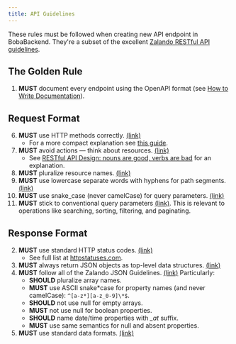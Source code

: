 ```yaml
---
title: API Guidelines
---
```


These rules must be followed when creating new API endpoint in BobaBackend.
They're a subset of the excellent
[Zalando RESTful API guidelines](https://opensource.zalando.com/restful-api-guidelines/).

## The Golden Rule

1. **MUST** document every endpoint using the OpenAPI format (see
   [How to Write Documentation](./creating-endpoints.md#documentation)).

## Request Format

6. **MUST** use HTTP methods correctly.
   [(link)](https://opensource.zalando.com/restful-api-guidelines/#148)
   - For a more compact explanation see
     [this guide](https://www.restapitutorial.com/lessons/httpmethods.html).
7. **MUST** avoid actions — think about resources.
   [(link)](https://opensource.zalando.com/restful-api-guidelines/#138)
   - See
     [RESTful API Design: nouns are good, verbs are bad](https://cloud.google.com/blog/products/api-management/restful-api-design-nouns-are-good-verbs-are-bad)
     for an explanation.
8. **MUST** pluralize resource names.
   [(link)](https://opensource.zalando.com/restful-api-guidelines/#134)
9. **MUST** use lowercase separate words with hyphens for path segments.
   [(link)](https://opensource.zalando.com/restful-api-guidelines/#129)
10. **MUST** use snake_case (never camelCase) for query parameters.
    [(link)](https://opensource.zalando.com/restful-api-guidelines/#130)
11. **MUST** stick to conventional query parameters
    [(link)](https://opensource.zalando.com/restful-api-guidelines/#137). This
    is relevant to operations like searching, sorting, filtering, and
    paginating.

## Response Format

2. **MUST** use standard HTTP status codes.
   [(link)](https://opensource.zalando.com/restful-api-guidelines/#150)
   - See full list at [httpstatuses.com](https://httpstatuses.com/).
3. **MUST** always return JSON objects as top-level data structures.
   [(link)](https://opensource.zalando.com/restful-api-guidelines/#110)
4. **MUST** follow all of the Zalando JSON Guidelines.
   [(link)](https://opensource.zalando.com/restful-api-guidelines/#json-guidelines)
   Particularly:
   - **SHOULD** pluralize array names.
   - **MUST** use ASCII snake*case for property names (and never camelCase):
     `^[a-z*][a-z_0-9]\*$`.
   - **SHOULD** not use null for empty arrays.
   - **MUST** not use null for boolean properties.
   - **SHOULD** name date/time properties with _\_at_ suffix.
   - **MUST** use same semantics for null and absent properties.
5. **MUST** use standard data formats.
   [(link)](https://opensource.zalando.com/restful-api-guidelines/#238)
